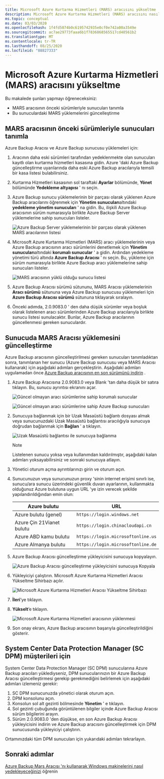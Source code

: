 ```yaml
---
title: Microsoft Azure Kurtarma Hizmetleri (MARS) aracısını yükseltme
description: Microsoft Azure Kurtarma Hizmetleri (MARS) aracısını nasıl yükselteceğinizi öğrenin.
ms.topic: conceptual
ms.date: 03/03/2020
ms.openlocfilehash: 1f4fd5074b0c6195742935e0cf0e742a00a3549e
ms.sourcegitcommit: ac7ae29773faaa6b1f7836868565517cd48561b2
ms.translationtype: MT
ms.contentlocale: tr-TR
ms.lasthandoff: 08/25/2020
ms.locfileid: "88827333"
---
```

# <a name="upgrade-the-microsoft-azure-recovery-services-mars-agent"></a>Microsoft Azure Kurtarma Hizmetleri (MARS) aracısını yükseltme

Bu makalede şunları yapmayı öğreneceksiniz:

* MARS aracısının önceki sürümleriyle sunucuları tanımla
* Bu sunuculardaki MARS yüklemelerini güncelleştirme

## <a name="identify-servers-with-earlier-versions-of-the-mars-agent"></a>MARS aracısının önceki sürümleriyle sunucuları tanımla

Azure Backup Aracısı ve Azure Backup sunucusu yüklemeleri için:

1. Aracının daha eski sürümleri tarafından yedeklenmekte olan sunucuları kayıtlı olan kurtarma hizmetleri kasasına gidin. Azure 'daki Azure Backup güncelleştirme uyarılarında daha eski Azure Backup aracılarıyla temsili bir kasa listesi bulabilirsiniz.
1. Kurtarma Hizmetleri kasasının sol taraftaki **Ayarlar** bölümünde, **Yönet** bölümünde **Yedekleme altyapısı** ' nı seçin.
1. Azure Backup sunucu yüklemelerinin bir parçası olarak yüklenen Azure Backup aracılarını öğrenmek için **Yönetim sunucuları**altındaki **yedekleme yönetim sunucuları** ' na gidin. Bu, ilişkili Azure Backup aracısının sürüm numarasıyla birlikte Azure Backup Server yüklemelerine sahip sunucuları listeler.

    ![Azure Backup Server yüklemelerinin bir parçası olarak yüklenen MARS aracılarının listesi](./media/upgrade-mars-agent/backup-management-servers.png)

1. Microsoft Azure Kurtarma Hizmetleri (MARS) aracı yüklemelerinin veya Azure Backup aracısının aracı sürümlerini denetlemek için **Yönetim sunucuları**altındaki **korumalı sunucular** ' a gidin. Ardından yedekleme yönetimi türü altında **Azure Backup Aracısı** ' nı seçin. Bu, yükleme için sürüm numarasıyla birlikte Azure Backup aracı yüklemelerine sahip sunucuları listeler.

    ![MARS aracısının yüklü olduğu sunucu listesi](./media/upgrade-mars-agent/protected-servers.png)

1. Azure Backup Aracısı sürümü sütununu, MARS Aracısı yüklemelerinin **Aracı sürümü** sütununa veya Azure Backup sunucusu yüklemeleri Için **Azure Backup Aracısı sürümü** sütununa tıklayarak sıralayın.

1. Önceki adımda, 2.0.9083.0 ' den daha düşük sürümler veya boşluk olarak listelenen aracı sürümlerinden Azure Backup aracılarıyla birlikte sunucu listesi sunulacaktır. Bunlar, Azure Backup aracılarının güncellenmesi gereken sunuculardır.

## <a name="update-the-mars-agent-installation-on-the-server"></a>Sunucuda MARS Aracısı yüklemesini güncelleştirme

Azure Backup aracısının güncelleştirilmesi gereken sunucuları tanımladıktan sonra, tanımlanan her sunucu (Azure Backup sunucusu veya MARS Aracısı kullanarak) için aşağıdaki adımları gerçekleştirin. Aşağıdaki adımları uygulamadan önce [Azure Backup aracısının en son sürümünü indirin](https://aka.ms/azurebackup_agent) .

1. Azure Backup Aracısına 2.0.9083.0 veya Blank 'tan daha düşük bir satıra tıklayın. Bu, sunucu ayrıntısı ekranını açar.

    ![Güncel olmayan aracı sürümlerine sahip korumalı sunucular](./media/upgrade-mars-agent/old-agent-version.png)

    ![Güncel olmayan aracı sürümlerine sahip Azure Backup sunucuları](./media/upgrade-mars-agent/backup-management-servers-old-versions.png)

1. Sunucuya bağlanmak için bir Uzak Masaüstü bağlantı dosyası almak veya sunucunuzdaki Uzak Masaüstü bağlantısı aracılığıyla sunucuya doğrudan bağlanmak için **Bağlan** ' a tıklayın.

    ![Uzak Masaüstü bağlantısı ile sunucuya bağlanma](./media/upgrade-mars-agent/connect-to-server.png)

    >[!NOTE]
    > Listelenen sunucu yoksa veya kullanımdan kaldırılmıştır, aşağıdaki kalan adımları yoksayabilirsiniz ve sonraki sunucuya atlayın.

1. Yönetici oturum açma ayrıntılarınızı girin ve oturum açın.

1. Sunucunuzun veya sunucunuzun proxy 'sinin internet erişimi sınırlı ise, sunucu/ara sunucu üzerindeki güvenlik duvarı ayarlarının, kullanmakta olduğunuz Azure bulutuna uygun URL 'ye izin verecek şekilde yapılandırıldığından emin olun:

    Azure bulutu | URL
    -- | ---
    Azure bulutu (genel) |   `https://login.windows.net`
    Azure Çin 21Vianet bulutu   | `https://login.chinacloudapi.cn`
    Azure ABD kamu bulutu |   `https://login.microsoftonline.us`
    Azure Almanya bulutu  |  `https://login.microsoftonline.de`

1. Azure Backup Aracısı güncelleştirme yükleyicisini sunucuya kopyalayın.

    ![Azure Backup Aracısı güncelleştirme yükleyicisini sunucuya Kopyala](./media/upgrade-mars-agent/copy-agent-installer.png)

1. Yükleyiciyi çalıştırın. Microsoft Azure Kurtarma Hizmetleri Aracısı Yükseltme Sihirbazı açılır.

    ![Microsoft Azure Kurtarma Hizmetleri Aracısı Yükseltme Sihirbazı](./media/upgrade-mars-agent/agent-upgrade-wizard.png)

1. **İleri**’ye tıklayın.

1. **Yükselt**’e tıklayın.

    ![Microsoft Azure Kurtarma Hizmetleri aracısının yüklenmesi](./media/upgrade-mars-agent/upgrade-installation.png)

1. Son onay ekranı, Azure Backup aracısının başarıyla güncelleştirildiğini gösterir.

## <a name="for-system-center-data-protection-manager-sc-dpm-customers"></a>System Center Data Protection Manager (SC DPM) müşterileri için

System Center Data Protection Manager (SC DPM) sunucularına Azure Backup aracıları yüklediyseniz, DPM sunucularınızın bir Azure Backup Aracısı güncelleştirmesi gerekip gerekmediğini belirlemek için aşağıdaki adımları izlemeniz gerekir:

1. SC DPM sunucunuzda yönetici olarak oturum açın.
2. DPM konsolunu açın.
3. Konsolun sol alt gezinti bölmesinde **Yönetim** ' e tıklayın.
4. Sol gezinti çubuğunda görüntülenen bilgiler içinde Azure Backup Aracısı sürüm bilgilerini arayın.
5. Sürüm 2.0.9083.0 'den düşükse, en son Azure Backup Aracısı yükleyicisini indirin ve Azure Backup aracısını güncelleştirmek için DPM sunucusunda yükleyiciyi çalıştırın.

Ortamınızdaki tüm DPM sunucuları için yukarıdaki adımları tekrarlayın.

## <a name="next-steps"></a>Sonraki adımlar

[Azure Backup Mars Aracısı 'nı kullanarak Windows makinelerini nasıl yedekleyeceğinizi](backup-windows-with-mars-agent.md) öğrenin
